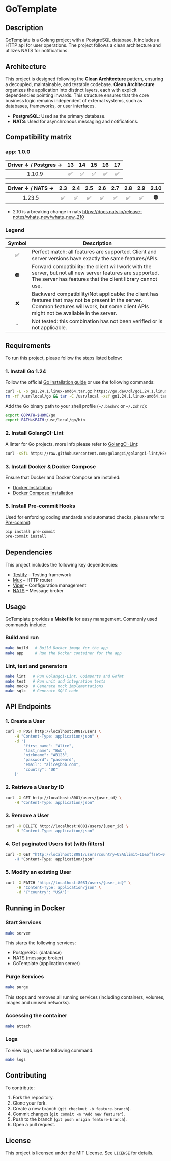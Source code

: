 # GoTemplate

## Description
GoTemplate is a Golang project with a PostgreSQL database. It includes a HTTP api for user operations. The project follows a clean architecture and utilizes NATS for notifications.

## Architecture
This project is designed following the **Clean Architecture** pattern, ensuring a decoupled, maintainable, and testable codebase. **Clean Architecture** organizes the application into distinct layers, each with explicit dependencies pointing inwards. This structure ensures that the core business logic remains independent of external systems, such as databases, frameworks, or user interfaces.

- **PostgreSQL**: Used as the primary database.
- **NATS**: Used for asynchronous messaging and notifications.

## Compatibility matrix

### app: 1.0.0

| Driver ↓ / Postgres → | 13 | 14 | 15 | 16 | 17 |
|:--------------------:|:---:|:---:|:---:|:---:|:---:|
| 1.10.9               | ✅  | ✅  | ✅  | ✅  | ✅  |

| Driver ↓ / NATS → | 2.3 | 2.4 | 2.5 | 2.6 | 2.7 | 2.8 | 2.9 | 2.10 |
|:--------------------:|:---:|:---:|:---:|:---:|:---:|:---:|:---:|:---:|
| 1.23.5               | ✅  | ✅  | ✅  | ✅  | ✅  | ✅  | ✅  | 🟠  |

* 2.10 is a breaking change in nats https://docs.nats.io/release-notes/whats_new/whats_new_210

### Legend

| Symbol | Description |
|:------:|-------------|
| ✅     | Perfect match: all features are supported. Client and server versions have exactly the same features/APIs. |
| 🟠     | Forward compatibility: the client will work with the server, but not all new server features are supported. The server has features that the client library cannot use. |
| ❌     | Backward compatibility/Not applicable: the client has features that may not be present in the server. Common features will work, but some client APIs might not be available in the server. |
| -      | Not tested: this combination has not been verified or is not applicable. |

## Requirements
To run this project, please follow the steps listed below:

### 1. Install Go 1.24
Follow the official [Go installation guide](https://go.dev/doc/install) or use the following commands:

```sh
curl -L -o go1.24.1.linux-amd64.tar.gz https://go.dev/dl/go1.24.1.linux-amd64.tar.gz
rm -rf /usr/local/go && tar -C /usr/local -xzf go1.24.1.linux-amd64.tar.gz && rm go1.24.1.linux-amd64.tar.gz
```
Add the Go binary path to your shell profile (`~/.bashrc` or `~/.zshrc`):
```sh
export GOPATH=$HOME/go
export PATH=$PATH:/usr/local/go/bin
```

### 2. Install GolangCI-Lint
A linter for Go projects, more info please refer to [GolangCI-Lint](https://golangci-lint.run/welcome/install/):
```sh
curl -sSfL https://raw.githubusercontent.com/golangci/golangci-lint/HEAD/install.sh | sh -s -- -b $(go env GOPATH)/bin v1.64.6
```

### 3. Install Docker & Docker Compose
Ensure that Docker and Docker Compose are installed:
- [Docker Installation](https://docs.docker.com/get-docker/)
- [Docker Compose Installation](https://docs.docker.com/compose/install/)

### 5. Install Pre-commit Hooks
Used for enforcing coding standards and automated checks, please refer to [Pre-commit](https://pre-commit.com/):
```sh
pip install pre-commit
pre-commit install
```

## Dependencies
This project includes the following key dependencies:
- [Testify](https://github.com/stretchr/testify) – Testing framework
- [Mux](https://github.com/gorilla/mux) – HTTP router
- [Viper](https://github.com/spf13/viper) – Configuration management
- [NATS](https://nats.io/) – Message broker

## Usage
GoTemplate provides a **Makefile** for easy management. Commonly used commands include:

### Build and run
```sh
make build   # Build Docker image for the app
make app     # Run the Docker container for the app
```

### Lint, test and generators
```sh
make lint   # Run Golangci-Lint, Goimports and Gofmt
make test   # Run unit and integration tests
make mocks  # Generate mock implementations
make sqlc   # Generate SQLC code
```

## API Endpoints
### **1. Create a User**
```sh
curl -X POST http://localhost:8081/users \
    -H "Content-Type: application/json" \
    -d '{
        "first_name": "Alice",
        "last_name": "Bob",
        "nickname": "AB123",
        "password": "password",
        "email": "alice@bob.com",
        "country": "UK"
    }'
```

### **2. Retrieve a User by ID**
```sh
curl -X GET http://localhost:8081/users/{user_id} \
    -H "Content-Type: application/json"
```

### **3. Remove a User**
```sh
curl -X DELETE http://localhost:8081/users/{user_id} \
    -H "Content-Type: application/json"
```

### **4. Get paginated Users list (with filters)**
```sh
curl -X GET "http://localhost:8081/users?country=USA&limit=10&offset=0 \
    -H "Content-Type: application/json"
```

### **5. Modify an existing User**
```sh
curl -X PATCH "http://localhost:8081/users/{user_id}" \
     -H "Content-Type: application/json" \
     -d '{"country": "USA"}'
```

## Running in Docker
### **Start Services**
```sh
make server
```
This starts the following services:
- PostgreSQL (database)
- NATS (message broker)
- GoTemplate (application server)

### **Purge Services**
```sh
make purge
```
This stops and removes all running services (including containers, volumes, images and unused networks).

### **Accessing the container**
```sh
make attach
```

### Logs
To view logs, use the following command:
```sh
make logs
```

## Contributing
To contribute:
1. Fork the repository.
2. Clone your fork.
3. Create a new branch (`git checkout -b feature-branch`).
4. Commit changes (`git commit -m "Add new feature"`).
5. Push to the branch (`git push origin feature-branch`).
6. Open a pull request.

## License
This project is licensed under the MIT License. See `LICENSE` for details.
